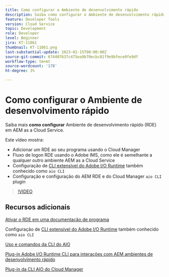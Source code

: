 ```yaml
---
title: Como configurar o Ambiente de desenvolvimento rápido
description: Saiba como configurar o Ambiente de desenvolvimento rápido para AEM as a Cloud Service.
feature: Developer Tools
version: Cloud Service
topic: Development
role: Developer
level: Beginner
jira: KT-11861
thumbnail: KT-11861.png
last-substantial-update: 2023-02-15T00:00:00Z
source-git-commit: 674407637c475ea9b70ecbc81f9e9bfece0fe9df
workflow-type: tm+mt
source-wordcount: '178'
ht-degree: 3%

---
```



# Como configurar o Ambiente de desenvolvimento rápido

Saiba mais **como configurar** Ambiente de desenvolvimento rápido (RDE) em AEM as a Cloud Service.

Este vídeo mostra:

- Adicionar um RDE ao seu programa usando o Cloud Manager
- Fluxo de logon RDE usando o Adobe IMS, como ele é semelhante a qualquer outro ambiente AEM as a Cloud Service
- Configuração de [CLI extensível do Adobe I/O Runtime](https://developer.adobe.com/runtime/docs/guides/tools/cli_install/) também conhecido como `aio CLI`
- Configuração e configuração do AEM RDE e do Cloud Manager `aio CLI` plugin

>[!VIDEO](https://video.tv.adobe.com/v/3415490/?quality=12&learn=on)

## Recursos adicionais


[Ativar o RDE em uma documentação de programa](https://experienceleague.adobe.com/docs/experience-manager-cloud-service/content/implementing/developing/rapid-development-environments.html#enabling-rde-in-a-program)

Configuração de [CLI extensível do Adobe I/O Runtime](https://developer.adobe.com/runtime/docs/guides/tools/cli_install/) também conhecido como `aio CLI`

[Uso e comandos da CLI do AIO](https://github.com/adobe/aio-cli#usage)

[Plug-in Adobe I/O Runtime CLI para interações com AEM ambientes de desenvolvimento rápido](https://github.com/adobe/aio-cli-plugin-aem-rde#aio-cli-plugin-aem-rde)

[Plug-in da CLI AIO do Cloud Manager](https://github.com/adobe/aio-cli-plugin-cloudmanager)
